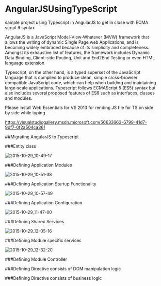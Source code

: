 # AngularJSUsingTypeScript
sample project using Typescript in AngularJS to get in close with ECMA script 6 syntax

AngularJS is a JavaScript Model-View-Whatever (MVW) framework that allows the writing of dynamic Single Page web 
Applications, and is becoming widely embraced because of its simplicity and completeness. Amongst its exhaustive list 
of features, the framework includes Dynamic Data Binding, Client-side Routing, Unit and End2End Testing or even HTML 
language extension.

Typescript, on the other hand, is a typed superset of the JavaScript language that is compiled to produce clean, simple 
cross-browser compatible JavaScript code, which can help when building and maintaining large-scale applications. 
Typescript follows ECMAScript 5 (ES5) syntax but also includes several proposed features of ES6 such as interfaces, 
classes and modules.

Please install Web Essentials for VS 2013 for rending JS file for TS on side by side while typing 

https://visualstudiogallery.msdn.microsoft.com/56633663-6799-41d7-9df7-0f2a504ca361

##Migrating AngularJS to Typescript

###Entity class

![2015-10-29_10-49-17](https://cloud.githubusercontent.com/assets/10474169/10832002/ac163a4c-7e56-11e5-837b-b3b4f77913ef.png)

###Defining Application Modules 

![2015-10-29_10-51-38](https://cloud.githubusercontent.com/assets/10474169/10831996/ac075130-7e56-11e5-9fb4-649758e34dfd.png)

###Defining Application Startup Functionality

![2015-10-29_10-57-49](https://cloud.githubusercontent.com/assets/10474169/10831997/ac0c6116-7e56-11e5-8dc8-5a89ad841dde.png)

###Defining Application Configuration

![2015-10-29_11-47-00](https://cloud.githubusercontent.com/assets/10474169/10831998/ac0c98fc-7e56-11e5-8157-6f777a44130d.png)

###Defining Shared Services

![2015-10-29_12-05-16](https://cloud.githubusercontent.com/assets/10474169/10831999/ac0d5e9a-7e56-11e5-97a7-44a7c70dfaa0.png)

###Defining Module specific services

![2015-10-29_12-32-20](https://cloud.githubusercontent.com/assets/10474169/10832000/ac0d7254-7e56-11e5-8f4e-f55c4683fdc8.png)

###Defining Module Controller



###Defining Directive consists of DOM manipulation logic



###Defining Directive consists of business logic



